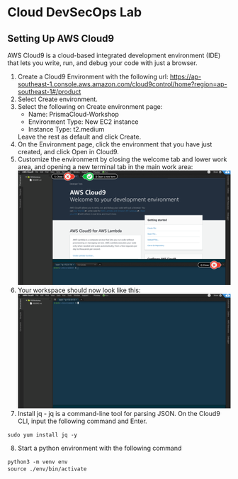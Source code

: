 # Cloud DevSecOps Lab
## Setting Up AWS Cloud9
AWS Cloud9 is a cloud-based integrated development environment (IDE) that lets you write, run, and debug your code with just a browser.
1. Create a Cloud9 Environment with the following url:
https://ap-southeast-1.console.aws.amazon.com/cloud9control/home?region=ap-southeast-1#/product
2. Select Create environment.
3. Select the following on Create environment page:
    * Name: PrismaCloud-Workshop
    * Environment Type: New EC2 instance
    * Instance Type: t2.medium
    <Insert Image>
    Leave the rest as default and click Create.
4. On the Environment page, click the environment that you have just created, and click Open in Cloud9.
5. Customize the environment by closing the welcome tab and lower work area, and opening a new terminal tab in the main work area:
![Alt text](/resources/c9before.png?raw=true)
6. Your workspace should now look like this:
![Alt text](/resources/c9after.png?raw=true)
7. Install jq - jq is a command-line tool for parsing JSON. On the Cloud9 CLI, input the following command and Enter. 
```
sudo yum install jq -y
```
8. Start a python environment with the following command
```
python3 -m venv env
source ./env/bin/activate 
```